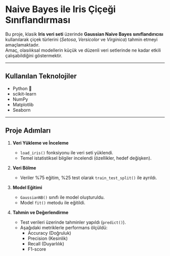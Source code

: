 #  Naive Bayes ile Iris Çiçeği Sınıflandırması

Bu proje, klasik **Iris veri seti** üzerinde **Gaussian Naive Bayes sınıflandırıcısı** kullanılarak çiçek türlerini (*Setosa*, *Versicolor* ve *Virginica*) tahmin etmeyi amaçlamaktadır.  
Amaç, olasılıksal modellerin küçük ve düzenli veri setlerinde ne kadar etkili çalışabildiğini göstermektir.

---

## Kullanılan Teknolojiler
- Python 🐍  
- scikit-learn  
- NumPy  
- Matplotlib  
- Seaborn  

---

##  Proje Adımları

1. **Veri Yükleme ve İnceleme**  
   - `load_iris()` fonksiyonu ile veri seti yüklendi.  
   - Temel istatistiksel bilgiler incelendi (özellikler, hedef değişken).  

2. **Veri Bölme**  
   - Veriler %75 eğitim, %25 test olarak `train_test_split()` ile ayrıldı.  

3. **Model Eğitimi**  
   - `GaussianNB()` sınıfı ile model oluşturuldu.  
   - Model `fit()` metodu ile eğitildi.  

4. **Tahmin ve Değerlendirme**  
   - Test verileri üzerinde tahminler yapıldı (`predict()`).  
   - Aşağıdaki metriklerle performans ölçüldü:  
     - Accuracy (Doğruluk)  
     - Precision (Kesinlik)  
     - Recall (Duyarlılık)  
     - F1-score  
 


